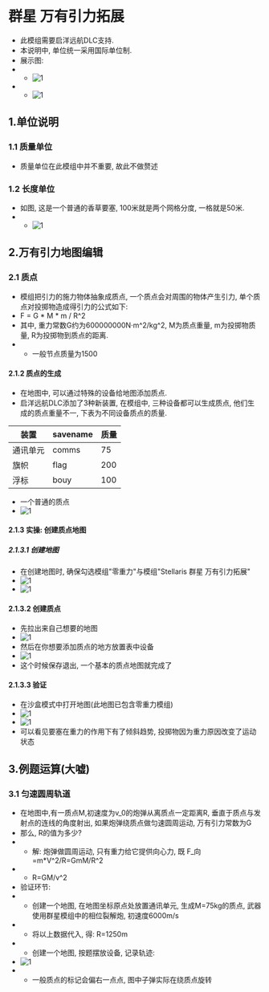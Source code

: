 # 群星 万有引力拓展
 - 此模组需要启洋远航DLC支持.
 - 本说明中, 单位统一采用国际单位制.
 - 展示图:
 -  - ![1](https://bili-08A04-NQ3.github.io/Forts/stellaris/gravitation/r.png)
 -  - ![1](https://bili-08A04-NQ3.github.io/Forts/stellaris/gravitation/r2.PNG)
## 1.单位说明
### 1.1 质量单位
 - 质量单位在此模组中并不重要, 故此不做赘述
### 1.2 长度单位
 - 如图, 这是一个普通的香草要塞, 100米就是两个网格分度, 一格就是50米.
 -  - ![1](https://bili-08A04-NQ3.github.io/Forts/stellaris/gravitation/vanilla.png)
## 2.万有引力地图编辑
### 2.1 质点
 - 模组把引力的施力物体抽象成质点, 一个质点会对周围的物体产生引力, 单个质点对投掷物造成得引力的公式如下:
 - F = G * M * m / R^2
 - 其中, 重力常数G约为600000000N·m^2/kg^2, M为质点重量, m为投掷物质量, R为投掷物到质点的距离.
 - * 一般节点质量为1500
#### 2.1.2 质点的生成
 - 在地图中, 可以通过特殊的设备给地图添加质点.
 - 启洋远航DLC添加了3种新装置, 在模组中, 三种设备都可以生成质点, 他们生成的质点重量不一, 下表为不同设备质点的质量.

| 装置     | savename  | 质量   |   
| --------| --------- | ----- |
| 通讯单元  | comms     |  75   |
| 旗帜     | flag      |  200  |
| 浮标     | bouy      |  100  |
 - 一个普通的质点
 - ![1](https://bili-08A04-NQ3.github.io/Forts/stellaris/gravitation/point.PNG)
#### 2.1.3 实操: 创建质点地图
##### 2.1.3.1 创建地图
 - 在创建地图时, 确保勾选模组"零重力"与模组"Stellaris 群星 万有引力拓展"
 - ![1](https://bili-08A04-NQ3.github.io/Forts/stellaris/gravitation/t2.PNG)
 - ![1](https://bili-08A04-NQ3.github.io/Forts/stellaris/gravitation/t3.PNG)
#### 2.1.3.2 创建质点
 - 先拉出来自己想要的地图
 - ![1](https://bili-08A04-NQ3.github.io/Forts/stellaris/gravitation/t4.PNG)
 - 然后在你想要添加质点的地方放置表中设备
 - ![1](https://bili-08A04-NQ3.github.io/Forts/stellaris/gravitation/t5.PNG)
 - 这个时候保存退出, 一个基本的质点地图就完成了
#### 2.1.3.3 验证
 - 在沙盒模式中打开地图(此地图已包含零重力模组)
 - ![1](https://bili-08A04-NQ3.github.io/Forts/stellaris/gravitation/t6.PNG)
 - ![1](https://bili-08A04-NQ3.github.io/Forts/stellaris/gravitation/t7.PNG)
 - 可以看见要塞在重力的作用下有了倾斜趋势, 投掷物因为重力原因改变了运动状态
## 3.例题运算(大嘘)
### 3.1 匀速圆周轨道
 - 在地图中,有一质点M,初速度为v_0的炮弹从离质点一定距离R, 垂直于质点与发射点的连线的角度射出, 如果炮弹绕质点做匀速圆周运动, 万有引力常数为G
 - 那么, R的值为多少?
 - - 解: 炮弹做圆周运动, 只有重力给它提供向心力, 既 F_向=m*V^2/R=GmM/R^2
 - - R=GM/v^2
 - 验证环节: 
 - - 创建一个地图, 在地图坐标原点处放置通讯单元, 生成M=75kg的质点, 武器使用群星模组中的相位裂解炮, 初速度6000m/s
 - - 将以上数据代入, 得: R=1250m
 - - 创建一个地图, 按题摆放设备, 记录轨迹:
 - ![1](https://bili-08A04-NQ3.github.io/Forts/stellaris/gravitation/y1.PNG)
 - * 一般质点的标记会偏右一点点, 图中子弹实际在绕质点旋转